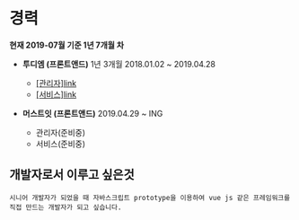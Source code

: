 # 경력
**현재 2019-07월 기준 1년 7개월 차**


- **투디엠 (프론트앤드)** 1년 3개월 2018.01.02 ~ 2019.04.28
  * [[관리자]link](./page/2dm_admin.md)<br>
  * [[서비스]link](./page/2dm_service.md)<br>

- **머스트잇 (프론트앤드)** 2019.04.29 ~ ING
  * 관리자(준비중)
  * 서비스(준비중)
  
## 개발자로서 이루고 싶은것
```
시니어 개발자가 되었을 때 자바스크립트 prototype을 이용하여 vue js 같은 프레임워크를 직접 만드는 개발자가 되고 싶습니다.
```
